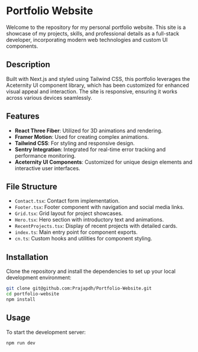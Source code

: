 # Portfolio Website

Welcome to the repository for my personal portfolio website. This site is a showcase of my projects, skills, and professional details as a full-stack developer, incorporating modern web technologies and custom UI components.

## Description

Built with Next.js and styled using Tailwind CSS, this portfolio leverages the Aceternity UI component library, which has been customized for enhanced visual appeal and interaction. The site is responsive, ensuring it works across various devices seamlessly.

## Features

- **React Three Fiber**: Utilized for 3D animations and rendering.
- **Framer Motion**: Used for creating complex animations.
- **Tailwind CSS**: For styling and responsive design.
- **Sentry Integration**: Integrated for real-time error tracking and performance monitoring.
- **Aceternity UI Components**: Customized for unique design elements and interactive user interfaces.

## File Structure

- `Contact.tsx`: Contact form implementation.
- `Footer.tsx`: Footer component with navigation and social media links.
- `Grid.tsx`: Grid layout for project showcases.
- `Hero.tsx`: Hero section with introductory text and animations.
- `RecentProjects.tsx`: Display of recent projects with detailed cards.
- `index.ts`: Main entry point for component exports.
- `cn.ts`: Custom hooks and utilities for component styling.

## Installation

Clone the repository and install the dependencies to set up your local development environment:

```bash
git clone git@github.com:Prajapdh/Portfolio-Website.git
cd portfolio-website
npm install
```
## Usage

To start the development server:

```bash
npm run dev
```